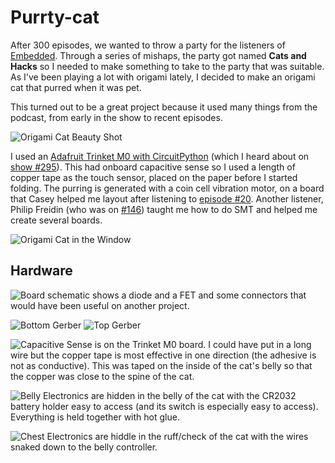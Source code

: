 # Purrty-cat

After 300 episodes, we wanted to throw a party for the listeners of [Embedded](https://embedded.fm/). Through a series of mishaps, the party got named **Cats and Hacks** so I needed to make something to take to the party that was suitable. As I've been playing a lot with origami lately, I decided to make an origami cat that purred when it was pet.

This turned out to be a great project because it used many things from the podcast, from early in the show to recent episodes.

![Origami Cat Beauty Shot](https://github.com/eleciawhite/purrty-cat/raw/master/images/PhotoShootCat.JPG "Origami Cat")

I used an [Adafruit Trinket M0 with CircuitPython](https://learn.adafruit.com/adafruit-trinket-m0-circuitpython-arduino/circuitpython) (which I heard about on [show #295](https://embedded.fm/episodes/295)). This had onboard capacitive sense so I used a length of copper tape as the touch sensor, placed on the paper before I started folding. The purring is generated with a coin cell vibration motor, on a board that Casey helped me layout after listening to [episode #20](https://embedded.fm/episodes/2013/9/25/20soldered-together-by-monkeys). Another listener, Philip Freidin (who was on [#146](https://embedded.fm/episodes/146)) taught me how to do SMT and helped me create several boards.

![Origami Cat in the Window](https://github.com/eleciawhite/purrty-cat/raw/master/images/WindowCat.JPG "Origami Cat in the Window")

## Hardware

![Board schematic](https://github.com/eleciawhite/purrty-cat/raw/master/images/SchematicForMotorBoard.PNG "Schematic for the motor board") shows a diode and a FET and some connectors that would have been useful on another project.

![Bottom Gerber](https://github.com/eleciawhite/purrty-cat/raw/master/images/BottomGerrber.PNG "Bottom Gerber")
![Top Gerber](https://github.com/eleciawhite/purrty-cat/raw/master/images/TopGerber.PNG "Top Gerber")

![Capacitive Sense](https://github.com/eleciawhite/purrty-cat/raw/master/images/CapacitiveSense.jpeg "Capacitve sensing") is on the Trinket M0 board. I could have put in a long wire but the copper tape is most effective in one direction (the adhesive is not as conductive). This was taped on the inside of the cat's belly so that the copper was close to the spine of the cat.

![Belly Electronics](https://github.com/eleciawhite/purrty-cat/raw/master/images/CatBelly2.JPG "Electronics") are hidden in the belly of the cat with the CR2032 battery holder easy to access (and its switch is especially easy to access). Everything is held together with hot glue.

![Chest Electronics](https://github.com/eleciawhite/purrty-cat/raw/master/images/CatChest2.JPG "Vibe motor electronics") are hiddle in the ruff/check of the cat with the wires snaked down to the belly controller.

